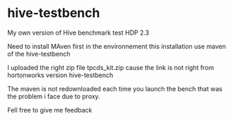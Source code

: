 # hive-testbench
My own version of Hive benchmark test HDP 2.3


Need to install MAven first in the environnement this installation use maven of the hive-testbench

I uploaded the right zip file tpcds_kit.zip cause the link is not right from hortonworks version hive-testbench

The maven is not redownloaded each time you launch the bench that was the problem i face due to proxy.

Fell free to give me feedback

